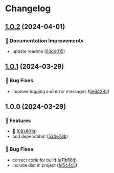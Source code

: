 # Changelog

## [1.0.2](https://github.com/agrc/validate-address-action/compare/v1.0.1...v1.0.2) (2024-04-01)


### 📖 Documentation Improvements

* update readme ([03dd015](https://github.com/agrc/validate-address-action/commit/03dd01515a3602cfa9c1dd4aea6ac99e0f916839))

## [1.0.1](https://github.com/agrc/validate-address-action/compare/v1.0.0...v1.0.1) (2024-03-29)


### 🐛 Bug Fixes

* improve logging and error messages ([6e64285](https://github.com/agrc/validate-address-action/commit/6e64285ec91a2477c9b0cb6eb6667749aaffe728))

## 1.0.0 (2024-03-29)


### 🚀 Features

* 🎉 ([08a801a](https://github.com/agrc/validate-address-action/commit/08a801a38d69cc796ae13fc31ccd8861bf082c56))
* add dependabot ([530e78b](https://github.com/agrc/validate-address-action/commit/530e78b1e0f6f9eb6e27f87d60ac12aa6377773d))


### 🐛 Bug Fixes

* correct code for build ([a11b68d](https://github.com/agrc/validate-address-action/commit/a11b68dbb4288b7587bf06144a33994898325c19))
* include dist in project ([fd544c3](https://github.com/agrc/validate-address-action/commit/fd544c3f7a479cd9f2fed63575965b179ba70c93))
